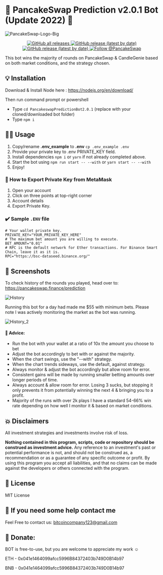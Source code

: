 
# **🥞 PancakeSwap Prediction v2.0.1 Bot (Update 2022) 🤖**

![PancakeSwap-Logo-Big](https://github.com/parames3010/PancakeswapPredictionBot-2022/blob/main/pancake.png)
<p align="center">
  <a href="https://github.com/parames3010/PancakeswapPredictionBot-2022/releases">
    <img alt="GitHub all releases" src="https://img.shields.io/github/followers/parames3010?style=social">
  </a>
  <a href="https://github.com/parames3010/PancakeswapPredictionBot-2022">
    <img alt="GitHub release (latest by date)" src="https://img.shields.io/github/stars/parames3010/PancakeswapPredictionBot-2022?style=social">
  </a>
   <a href="https://github.com/parames3010/PancakeswapPredictionBot-2022">
    <img alt="GitHub release (latest by date)" src="https://img.shields.io/github/forks/parames3010/PancakeswapPredictionBot-2022?style=social">
  </a>
  <a href="https://twitter.com/intent/follow?screen_name=PancakeSwap">
    <img src="https://img.shields.io/twitter/follow/PancakeSwap?style=social" alt="Follow @PancakeSwap" />
  </a>

This bot wins the majority of rounds on PancakeSwap & CandleGenie based on both market conditions, and the strategy chosen.

## 💡 Installation

Download & Install Node here :
https://nodejs.org/en/download/

Then run command prompt or powershell

- Type ``cd PancakeswapPredictionBot2.0.1`` (replace with your cloned/downloaded bot folder)
- Type ``npm i``

## 🧑‍🚀 Usage

1. Copy/rename **.env_example** to **.env** ``cp .env_example .env``
2. Provide your private key to .env PRIVATE_KEY field.
3. Install dependencies `npm i` or `yarn` if not already completed above.
4. Start the bot using `npm run start -- --with` or `yarn start -- --with`
5. Enjoy!

### 🦊 How to Export Private Key from MetaMask
1. Open your account
2. Click on three points at top-right corner
3. Account details
4. Export Private Key.

### ✔️ Sample ``.ENV`` file
```
# Your wallet private key. 
PRIVATE_KEY="YOUR_PRIVATE_KEY_HERE"
# The maximum bet amount you are willing to execute.
BET_AMOUNT="0.01"
# RPC is the default network for Ether transactions. For Binance Smart Chain, leave it as it is.
RPC="https://bsc-dataseed.binance.org/"
```

## 🧪 Screenshots

To check history of the rounds you played, head over to: https://pancakeswap.finance/prediction

![History](https://user-images.githubusercontent.com/37302442/142716425-eb32f875-a767-4f22-abf1-6d97071dbd6d.png)

Running this bot for a day had made me $55 with minimum bets. Please note I was actively monitoring the market as the bot was running.

![History_2](https://user-images.githubusercontent.com/37302442/142724431-48a7c301-ee59-4485-9733-3ee5a0303c00.PNG)

#### 📢 Advice:
  
- Run the bot with your wallet at a ratio of 10x the amount you choose to bet
- Adjust the bot accordingly to bet with or against the majority.
- When the chart swings, use the "--with" strategy.
- When the chart trends sideways, use the default, against strategy. 
- Always monitor & adjust the bot accordingly but allow room for error.
- Consistent gains will be made by running smaller betting amounts over longer periods of time. 
- Always account & allow room for error. Losing 3 sucks, but stopping it only prevents it from potentially winning the next 4 & bringing you to a profit. 
- Majority of the runs with over 2k plays I have a standard 54-66% win rate depending on how well I monitor it & based on market conditions.

## 💥 Disclaimers
  
All investment strategies and investments involve risk of loss.

**Nothing contained in this program, scripts, code or repository should be construed as investment advice.**
Any reference to an investment's past or potential performance is not, and should not be construed as, a recommendation or as a guarantee of any specific outcome or profit. By using this program you accept all liabilities, and that no claims can be made against the developers or others connected with the program.

## 💼 License
MIT License

## 📧 If you need some help contact me
  
Feel Free to contact us: bitcoincompany123@gmail.com
  
## 🍻 Donate:

BOT is free-to-use, but you are welcome to appreciate my work ☺️

ETH - 0x041e1464099afcc5996B84372403b749D0B14b97

BNB - 0x041e1464099afcc5996B84372403b749D0B14b97  
